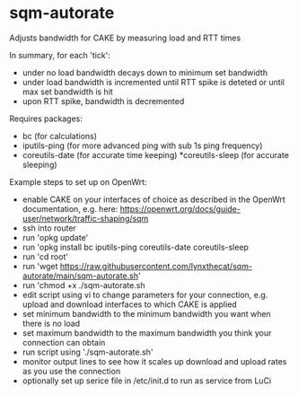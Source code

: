 # sqm-autorate
Adjusts bandwidth for CAKE by measuring load and RTT times

In summary, for each 'tick':

- under no load bandwidth decays down to minimum set bandwidth
- under load bandwidth is incremented until RTT spike is deteted or until max set bandwidth is hit 
- upon RTT spike, bandwidth is decremented 

Requires packages: 

* bc (for calculations) 
* iputils-ping (for more advanced ping with sub 1s ping frequency)
* coreutils-date (for accurate time keeping)
*coreutils-sleep (for accurate sleeping)

Example steps to set up on OpenWrt:

* enable CAKE on your interfaces of choice as described in the OpenWrt documentation, e.g. here: 
https://openwrt.org/docs/guide-user/network/traffic-shaping/sqm
* ssh into router
* run 'opkg update'
* run 'opkg install bc iputils-ping coreutils-date coreutils-sleep
* run 'cd root'
* run 'wget https://raw.githubusercontent.com/lynxthecat/sqm-autorate/main/sqm-autorate.sh'
* run 'chmod +x ./sqm-autorate.sh
* edit script using vi to change parameters for your connection, e.g. upload and download interfaces to which CAKE is applied
* set minimum bandwidth to the minimum bandwidth you want when there is no load
* set maximum bandwidth to the maximum bandwidth you think your connection can obtain
* run script using './sqm-autorate.sh'
* monitor output lines to see how it scales up download and upload rates as you use the connection
* optionally set up serice file in /etc/init.d to run as service from LuCi
